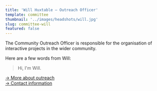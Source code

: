 ```yaml
---
title: 'Will Huxtable – Outreach Officer'
template: committee
thumbnail: '../images/headshots/will.jpg'
slug: committee-will
featured: false
---
```


The Community Outreach Officer is responsible for the organisation of
interactive projects in the wider community.

Here are a few words from Will:

> Hi, I'm Will.

[→ More about outreach](/outreach/)<br/>
[→ Contact information](/contact/)

